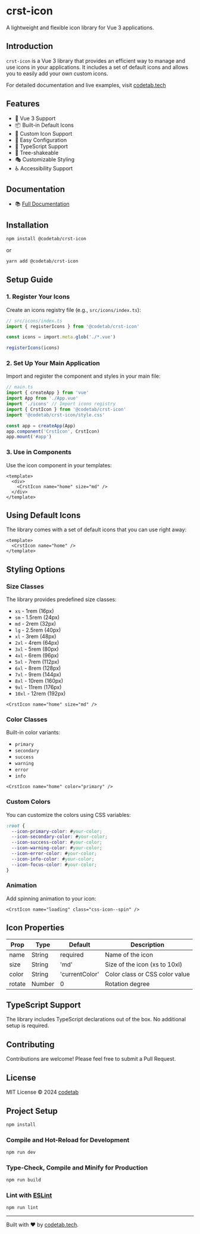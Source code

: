 # crst-icon

A lightweight and flexible icon library for Vue 3 applications.

## Introduction

`crst-icon` is a Vue 3 library that provides an efficient way to manage and use icons in your applications. It includes a set of default icons and allows you to easily add your own custom icons.

For detailed documentation and live examples, visit [codetab.tech](https://codetab.tech)

## Features

- 🚀 Vue 3 Support
- 📦 Built-in Default Icons
- 🎨 Custom Icon Support
- 🔧 Easy Configuration
- 💪 TypeScript Support
- 🎯 Tree-shakeable
- 🎭 Customizable Styling
- ♿ Accessibility Support

## Documentation

- 📚 [Full Documentation](https://codetab.tech/components)
  <!-- - 🎮 [Interactive Playground](https://codetab.tech/playground) -->
  <!-- - 🎨 [Icon Gallery](https://codetab.tech/icons) -->
  <!-- - 💡 [Examples](https://codetab.tech/examples) -->
  <!-- - 📖 [API Reference](https://codetab.tech/api) -->

## Installation

```bash
npm install @codetab/crst-icon
```

or

```bash
yarn add @codetab/crst-icon
```

## Setup Guide

### 1. Register Your Icons

Create an icons registry file (e.g., `src/icons/index.ts`):

```typescript
// src/icons/index.ts
import { registerIcons } from '@codetab/crst-icon'

const icons = import.meta.glob('./*.vue')

registerIcons(icons)
```

### 2. Set Up Your Main Application

Import and register the component and styles in your main file:

```typescript
// main.ts
import { createApp } from 'vue'
import App from './App.vue'
import './icons' // Import icons registry
import { CrstIcon } from '@codetab/crst-icon'
import '@codetab/crst-icon/style.css'

const app = createApp(App)
app.component('CrstIcon', CrstIcon)
app.mount('#app')
```

### 3. Use in Components

Use the icon component in your templates:

```vue
<template>
  <div>
    <CrstIcon name="home" size="md" />
  </div>
</template>
```

## Using Default Icons

The library comes with a set of default icons that you can use right away:

```vue
<template>
  <CrstIcon name="home" />
</template>
```

## Styling Options

### Size Classes

The library provides predefined size classes:

- `xs` - 1rem (16px)
- `sm` - 1.5rem (24px)
- `md` - 2rem (32px)
- `lg` - 2.5rem (40px)
- `xl` - 3rem (48px)
- `2xl` - 4rem (64px)
- `3xl` - 5rem (80px)
- `4xl` - 6rem (96px)
- `5xl` - 7rem (112px)
- `6xl` - 8rem (128px)
- `7xl` - 9rem (144px)
- `8xl` - 10rem (160px)
- `9xl` - 11rem (176px)
- `10xl` - 12rem (192px)

```vue
<CrstIcon name="home" size="md" />
```

### Color Classes

Built-in color variants:

- `primary`
- `secondary`
- `success`
- `warning`
- `error`
- `info`

```vue
<CrstIcon name="home" color="primary" />
```

### Custom Colors

You can customize the colors using CSS variables:

```css
:root {
  --icon-primary-color: #your-color;
  --icon-secondary-color: #your-color;
  --icon-success-color: #your-color;
  --icon-warning-color: #your-color;
  --icon-error-color: #your-color;
  --icon-info-color: #your-color;
  --icon-focus-color: #your-color;
}
```

### Animation

Add spinning animation to your icon:

```vue
<CrstIcon name="loading" class="css-icon--spin" />
```

## Icon Properties

| Prop   | Type   | Default        | Description                    |
| ------ | ------ | -------------- | ------------------------------ |
| name   | String | required       | Name of the icon               |
| size   | String | 'md'           | Size of the icon (xs to 10xl)  |
| color  | String | 'currentColor' | Color class or CSS color value |
| rotate | Number | 0              | Rotation degree                |

## TypeScript Support

The library includes TypeScript declarations out of the box. No additional setup is required.

## Contributing

Contributions are welcome! Please feel free to submit a Pull Request.

## License

MIT License © 2024 [codetab](https://github.com/codetaab)

## Project Setup

```sh
npm install
```

### Compile and Hot-Reload for Development

```sh
npm run dev
```

### Type-Check, Compile and Minify for Production

```sh
npm run build
```

### Lint with [ESLint](https://eslint.org/)

```sh
npm run lint
```

---

Built with ❤️ by [codetab.tech](https://codetab.tech).
